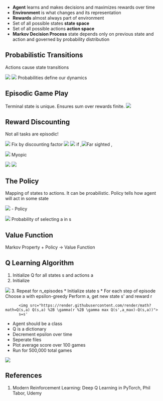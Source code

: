 * **Agent** learns and makes decisions and maximizes rewards over time
* **Environment** is what changes and its representation
* **Rewards** almost always part of environment
* Set of all possible states **state space**
* Set of all possible actions **action space**
* **Markov Decision Process** state depends only on previous state and action and governed by probability distribution

## Probabilistic Transitions
Actions cause state transitions

<img src="https://render.githubusercontent.com/render/math?math=p(s',r|a,s) \neq 1">

<img src="https://render.githubusercontent.com/render/math?math=\sum_{(s',r)} p(s',r|a,s)=1">
Probabilities define our dynamics

## Episodic Game Play
Terminal state is unique. Ensures sum over rewards finite. <img src="https://render.githubusercontent.com/render/math?=math=G_T=0">

## Reward Discounting

Not all tasks are episodic!


<img src="https://render.githubusercontent.com/render/math?math=\sum_{t=0}^\infty R_t \to \infty">
Fix by discounting factor <img src="https://render.githubusercontent.com/render/math?math=\gamma">


<img src="https://render.githubusercontent.com/render/math?math=0 \leq \gamma \leq 1">
if ,<img src="https://render.githubusercontent.com/render/math?math=\gamma \to 1 ">Far sighted ,

<img src="https://render.githubusercontent.com/render/math?math=\gamma \to 0"> Myopic

<img src="https://render.githubusercontent.com/render/math?math=0.95 \leq \gamma \leq 0.99">

<img src="https://render.githubusercontent.com/render/math?math=G_t=R_{t%2B 1} %2B \gamma R_{t%2B 2} %2B \gamma^2R_{t %2B 3}=\sum_{k=0}^\infty \gamma ^ k R_{t %2B k %2B 1}">

## The Policy
Mapping of states to actions. It can be proabilistic. Policy tells how agent will act in some state


<img src="https://render.githubusercontent.com/render/math?math=\Pi"> - Policy


<img src="https://render.githubusercontent.com/render/math?math=\Pi(s,a) \to "> Probability of selecting a in s

## Value Function
Markov Property + Policy -> Value Function

## Q Learning Algorithm

1. Initialize Q for all states s and actions a
2. Initialize 
<img src="https://render.githubusercontent.com/render/math?math=\alpha = 0.001, \gamma = 0.9, \epsilon_max = 1.0 , \epsilon_min = 0.01">
3. Repeat for n_episodes
      * Initialize state s
      * For each step of episode
          Choose a with epsilon-greedy
          Perform a, get new state s' and reward r
          
          <img src="https://render.githubusercontent.com/render/math?math=Q(s,a) Q(s,a) %2B \gamma(r %2B \gamma max Q(s',a_max)-Q(s,a))">
          s=s'
 * Agent should be a class
 * Q is a dictionary
 * Decrement epsilon over time
 * Seperate files
 * Plot average score over 100 games
 * Run for 500,000 total games



<img src="https://render.githubusercontent.com/render/math?math=">

## References
1. Modern Reinforcement Learning: Deep Q Learning in PyTorch, Phil Tabor, Udemy
